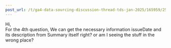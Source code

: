 ```yaml
---
post_url: /t/ga4-data-sourcing-discussion-thread-tds-jan-2025/165959/257
---
```

Hi,  
For the 4th question, We can get the necessary information issueDate and its description from Summary itself right? or am I seeing the stuff in the wrong place?